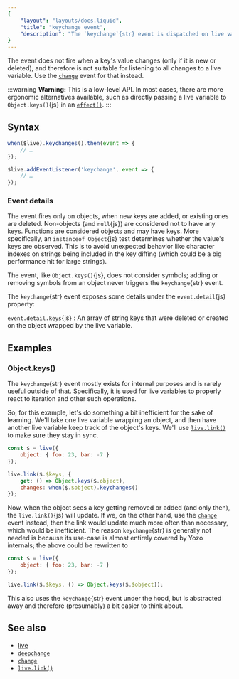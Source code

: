 ```yaml
---
{
	"layout": "layouts/docs.liquid",
	"title": "keychange event",
	"description": "The `keychange`{str} event is dispatched on live variables wrapping an object, when keys are created or deleted."
}
---
```


The event does not fire when a key's value changes (only if it is new or deleted), and therefore is not suitable for listening to all changes to a live variable. Use the [`change`](/docs/live/change/) event for that instead.

:::warning
**Warning:** This is a low-level API. In most cases, there are more ergonomic alternatives available, such as directly passing a live variable to `Object.keys()`{js} in an [`effect()`](/docs/effect/).
:::

## Syntax

```js
when($live).keychanges().then(event => {
	// …
});

$live.addEventListener('keychange', event => {
	// …
});
```

### Event details

The event fires only on objects, when new keys are added, or existing ones are deleted. Non-objects (and `null`{js}) are considered not to have any keys. Functions are considered objects and may have keys. More specifically, an `instanceof Object`{js} test determines whether the value's keys are observed. This is to avoid unexpected behavior like character indexes on strings being included in the key diffing (which could be a big performance hit for large strings).

The event, like `Object.keys()`{js}, does not consider symbols; adding or removing symbols from an object never triggers the `keychange`{str} event.

The `keychange`{str} event exposes some details under the `event.detail`{js} property:

`event.detail.keys`{js}
: An array of string keys that were deleted or created on the object wrapped by the live variable.

## Examples

### Object.keys()

The `keychange`{str} event mostly exists for internal purposes and is rarely useful outside of that. Specifically, it is used for live variables to properly react to iteration and other such operations.

So, for this example, let's do something a bit inefficient for the sake of learning. We'll take one live variable wrapping an object, and then have another live variable keep track of the object's keys. We'll use [`live.link()`](/docs/live/link/) to make sure they stay in sync.

```js
const $ = live({
	object: { foo: 23, bar: -7 }
});

live.link($.$keys, {
	get: () => Object.keys($.object),
	changes: when($.$object).keychanges()
});
```

Now, when the object sees a key getting removed or added (and only then), the `live.link()`{js} will update. If we, on the other hand, use the [`change`](/docs/live/deepchange/) event instead, then the link would update much more often than necessary, which would be inefficient. The reason `keychange`{str} is generally not needed is because its use-case is almost entirely covered by Yozo internals; the above could be rewritten to

```js
const $ = live({
	object: { foo: 23, bar: -7 }
});

live.link($.$keys, () => Object.keys($.$object));
```

This also uses the `keychange`{str} event under the hood, but is abstracted away and therefore (presumably) a bit easier to think about.

## See also

- [live](/docs/live/)
- [`deepchange`](/docs/live/deepchange/)
- [`change`](/docs/live/change/)
- [`live.link()`](/docs/live/link/)
